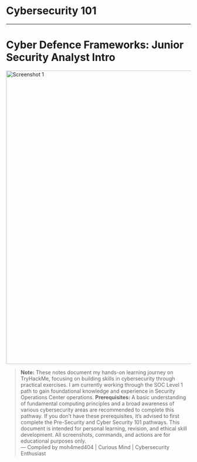 # Cybersecurity 101 
---
# Cyber Defence Frameworks: Junior Security Analyst Intro



<img src="./Cybersecurity_101_screenshots/firewall01.jpg" width="800" alt="Screenshot 1"> <br>




> **Note:** These notes document my hands-on learning journey on TryHackMe, focusing on building skills in cybersecurity through practical exercises. I am currently working through the SOC Level 1 path to gain foundational knowledge and experience in Security Operations Center operations. **Prerequisites:** A basic understanding of fundamental computing principles and a broad awareness of various cybersecurity areas are recommended to complete this pathway. If you don’t have these prerequisites, it’s advised to first complete the Pre-Security and Cyber Security 101 pathways. This document is intended for personal learning, revision, and ethical skill development. All screenshots, commands, and actions are for educational purposes only.  
> — Compiled by moh4med404 | Curious Mind | Cybersecurity Enthusiast
